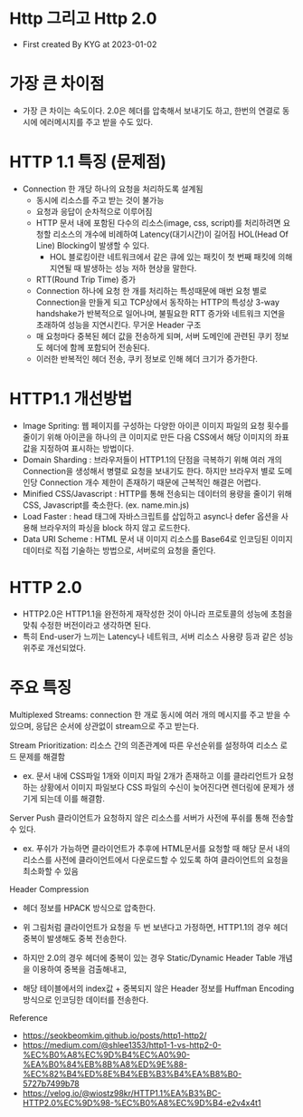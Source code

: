 # Http 그리고 Http 2.0
- First created By KYG at 2023-01-02

# 가장 큰 차이점
- 가장 큰 차이는 속도이다. 2.0은 헤더를 압축해서 보내기도 하고, 한번의 연결로 동시에 에러메시지를 주고 받을 수도 있다.

# HTTP 1.1 특징 (문제점)
- Connection 한 개당 하나의 요청을 처리하도록 설계됨
  - 동시에 리소스를 주고 받는 것이 불가능
  - 요청과 응답이 순차적으로 이루어짐
  - HTTP 문서 내에 포함된 다수의 리소스(image, css, script)를 처리하려면 요청할 리소스의 개수에 비례하여 Latency(대기시간)이 길어짐
  HOL(Head Of Line) Blocking이 발생할 수 있다.
    - HOL 블로킹이란 네트워크에서 같은 큐에 있는 패킷이 첫 번째 패킷에 의해 지연될 때 발생하는 성능 저하 현상을 말한다.
  - RTT(Round Trip Time) 증가
  - Connection 하나에 요청 한 개를 처리하는 특성때문에 매번 요청 별로 Connection을 만들게 되고 TCP상에서 동작하는 HTTP의 특성상 3-way handshake가 반복적으로 일어나며, 불필요한 RTT 증가와 네트워크 지연을 초래하여 성능을 지연시킨다.
  무거운 Header 구조
  - 매 요청마다 중복된 헤더 값을 전송하게 되며, 서버 도메인에 관련된 쿠키 정보도 헤더에 함께 포함되어 전송된다. 
  - 이러한 반복적인 헤더 전송, 쿠키 정보로 인해 헤더 크기가 증가한다.

# HTTP1.1 개선방법
- Image Spriting: 웹 페이지를 구성하는 다양한 아이콘 이미지 파일의 요청 횟수를 줄이기 위해 아이콘을 하나의 큰 이미지로 만든 다음 CSS에서 해당 이미지의 좌표 값을 지정하여 표시하는 방법이다.
- Domain Sharding : 브라우저들이 HTTP1.1의 단점을 극복하기 위해 여러 개의 Connection을 생성해서 병렬로 요청을 보내기도 한다. 하지만 브라우저 별로 도메인당 Connection 개수 제한이 존재하기 때문에 근복적인 해결은 어렵다.
- Minified CSS/Javascript : HTTP를 통해 전송되는 데이터의 용량을 줄이기 위해 CSS, Javascript를 축소한다. (ex. name.min.js)
- Load Faster : head 태그에 자바스크립트를 삽입하고 async나 defer 옵션을 사용해 브라우저의 파싱을 block 하지 않고 로드한다.
- Data URI Scheme : HTML 문서 내 이미지 리소스를 Base64로 인코딩된 이미지 데이터로 직접 기술하는 방법으로, 서버로의 요청을 줄인다.


# HTTP 2.0
- HTTP2.0은 HTTP1.1을 완전하게 재작성한 것이 아니라 프로토콜의 성능에 초첨을 맞춰 수정한 버전이라고 생각하면 된다. 
- 특히 End-user가 느끼는 Latency나 네트워크, 서버 리소스 사용량 등과 같은 성능 위주로 개선되었다.


# 주요 특징
Multiplexed Streams: connection 한 개로 동시에 여러 개의 메시지를 주고 받을 수 있으며, 응답은 순서에 상관없이 stream으로 주고 받는다.

Stream Prioritization: 리소스 간의 의존관계에 따른 우선순위를 설정하여 리소스 로드 문제를 해결함
- ex. 문서 내에 CSS파일 1개와 이미지 파일 2개가 존재하고 이를 클라리언트가 요청하는 상황에서 이미지 파일보다 CSS 파일의 수신이 늦어진다면 렌더링에 문제가 생기게 되는데 이를 해결함.

Server Push
클라이언트가 요청하지 않은 리소스를 서버가 사전에 푸쉬를 통해 전송할 수 있다.
- ex. 푸쉬가 가능하면 클라이언트가 추후에 HTML문서를 요청할 때 해당 문서 내의 리소스를 사전에 클라이언트에서 다운로드할 수 있도록 하여 클라이언트의 요청을 최소화할 수 있음

Header Compression
- 헤더 정보를 HPACK 방식으로 압축한다.


- 위 그림처럼 클라이언트가 요청을 두 번 보낸다고 가정하면, HTTP1.1의 경우 헤더 중복이 발생해도 중복 전송한다.
- 하지만 2.0의 경우 헤더에 중복이 있는 경우 Static/Dynamic Header Table 개념을 이용하여 중복을 검출해내고,
- 해당 테이블에서의 index값 + 중복되지 않은 Header 정보를 Huffman Encoding 방식으로 인코딩한 데이터를 전송한다.

Reference
- https://seokbeomkim.github.io/posts/http1-http2/
- https://medium.com/@shlee1353/http1-1-vs-http2-0-%EC%B0%A8%EC%9D%B4%EC%A0%90-%EA%B0%84%EB%8B%A8%ED%9E%88-%EC%82%B4%ED%8E%B4%EB%B3%B4%EA%B8%B0-5727b7499b78
- https://velog.io/@wiostz98kr/HTTP1.1%EA%B3%BC-HTTP2.0%EC%9D%98-%EC%B0%A8%EC%9D%B4-e2v4x4t1